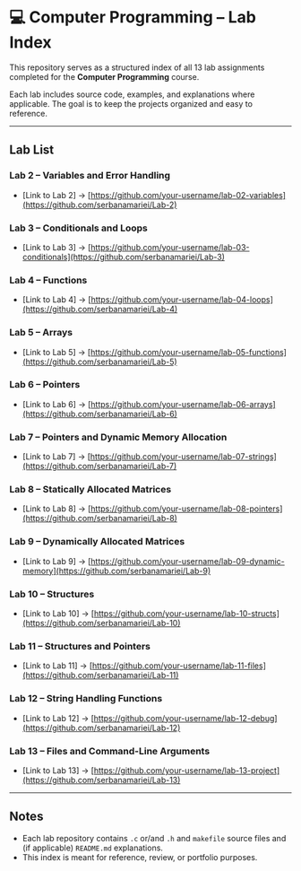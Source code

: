 # 💻 Computer Programming – Lab Index

This repository serves as a structured index of all 13 lab assignments completed for the **Computer Programming** course.

Each lab includes source code, examples, and explanations where applicable. The goal is to keep the projects organized and easy to reference.

---

## Lab List

### Lab 2 – Variables and Error Handling
- [Link to Lab 2] -> [https://github.com/your-username/lab-02-variables](https://github.com/serbanamariei/Lab-2)

### Lab 3 – Conditionals and Loops
- [Link to Lab 3] -> [https://github.com/your-username/lab-03-conditionals](https://github.com/serbanamariei/Lab-3)

### Lab 4 – Functions
- [Link to Lab 4] -> [https://github.com/your-username/lab-04-loops](https://github.com/serbanamariei/Lab-4)

### Lab 5 – Arrays
- [Link to Lab 5] -> [https://github.com/your-username/lab-05-functions](https://github.com/serbanamariei/Lab-5)

### Lab 6 – Pointers
- [Link to Lab 6] -> [https://github.com/your-username/lab-06-arrays](https://github.com/serbanamariei/Lab-6)

### Lab 7 – Pointers and Dynamic Memory Allocation
- [Link to Lab 7] -> [https://github.com/your-username/lab-07-strings](https://github.com/serbanamariei/Lab-7)

### Lab 8 – Statically Allocated Matrices
- [Link to Lab 8] -> [https://github.com/your-username/lab-08-pointers](https://github.com/serbanamariei/Lab-8)

### Lab 9 – Dynamically Allocated Matrices
- [Link to Lab 9] -> [https://github.com/your-username/lab-09-dynamic-memory](https://github.com/serbanamariei/Lab-9)

### Lab 10 – Structures
- [Link to Lab 10] -> [https://github.com/your-username/lab-10-structs](https://github.com/serbanamariei/Lab-10)

### Lab 11 – Structures and Pointers
- [Link to Lab 11] -> [https://github.com/your-username/lab-11-files](https://github.com/serbanamariei/Lab-11)

### Lab 12 – String Handling Functions
- [Link to Lab 12] -> [https://github.com/your-username/lab-12-debug](https://github.com/serbanamariei/Lab-12)

### Lab 13 – Files and Command-Line Arguments
- [Link to Lab 13] -> [https://github.com/your-username/lab-13-project](https://github.com/serbanamariei/Lab-13)

---

## Notes

- Each lab repository contains `.c` or/and `.h` and `makefile` source files and (if applicable) `README.md` explanations.
- This index is meant for reference, review, or portfolio purposes.
